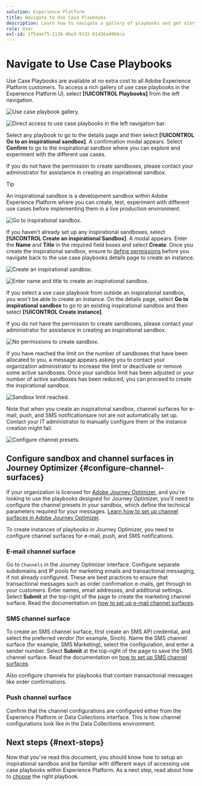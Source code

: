 ```yaml
---
solution: Experience Platform
title: Navigate to Use Case Playbooks
description: Learn how to navigate a gallery of playbooks and get started with an inspirational sandbox.
role: User
exl-id: 1f5dae75-1136-4be3-9132-01d36a4066ca
---
```

# Navigate to Use Case Playbooks

Use Case Playbooks are available at no extra cost to all Adobe Experience Platform customers. To access a rich gallery of use case playbooks in the Experience Platform UI, select **[!UICONTROL Playbooks]** from the left navigation. 

![Use case playbook gallery.](/help/use-case-playbooks/assets/playbooks/discover/playbooks-gallery.png)

![Direct access to use case playbooks in the left navigation bar.](/help/use-case-playbooks/assets/playbooks/discover/left-nav-playbooks.png)

Select any playbook to go to the details page and then select **[!UICONTROL Go to an inspirational sandbox]**. A confirmation modal appears. Select **Confirm** to go to the inspirational sandbox where you can explore and experiment with the different use cases. 

If you do not have the permission to create sandboxes, please contact your administrator for assistance in creating an inspirational sandbox.

>[!TIP]
>
>An inspirational sandbox is a development sandbox within Adobe Experience Platform where you can create, test, experiment with different use cases before implementing them in a live production environment. 

![Go to inspirational sandbox.](/help/use-case-playbooks/assets/playbooks/discover/inspirational-sandbox.png)

If you haven't already set up any inspirational sandboxes, select **[!UICONTROL Create an inspirational Sandbox]**. A modal appears. Enter the **Name** and **Title** in the required field boxes and select **Create**. Once you create the inspirational sandbox, ensure to [define permissions](/help/access-control/home.md) before you navigate back to the use case playbooks details page to create an instance.

![Create an inspirational sandbox.](/help/use-case-playbooks/assets/playbooks/discover/create-inspirational-sandbox.png)

![Enter name and title to create an inspirational sandbox.](/help/use-case-playbooks/assets/playbooks/discover/create-inspirational-sandbox-modal.png)

If you select a use case playbook from outside an inspirational sandbox, you won't be able to create an instance. On the details page, select **Go to inspirational sandbox** to go to an existing inspirational sandbox and then select **[!UICONTROL Create instance]**.

If you do not have the permission to create sandboxes, please contact your administrator for assistance in creating an inspirational sandbox.

![No permissions to create sandbox.](/help/use-case-playbooks/assets/playbooks/discover/no-permissions-to-create-sandbox.png)

If you have reached the limit on the number of sandboxes that have been allocated to you, a message appears asking you to contact your organization administrator to increase the limit or deactivate or remove some active sandboxes. Once your sandbox limit has been adjusted or your number of active sandboxes has been reduced, you can proceed to create the inspirational sandbox.

![Sandbox limit reached.](/help/use-case-playbooks/assets/playbooks/discover/sandbox-limit-reached.png)

Note that when you create an inspirational sandbox, channel surfaces for e-mail, push, and SMS notificationsare not are not automatically set up. Contact your IT administrator to manually configure them or the instance creation might fail. 

![Configure channel presets.](/help/use-case-playbooks/assets/playbooks/discover/configure-channel-presets.png)

## Configure sandbox and channel surfaces in Journey Optimizer {#configure-channel-surfaces}

If your organization is licensed for [Adobe Journey Optimizer](https://experienceleague.adobe.com/docs/journey-optimizer/using/ajo-home.html), and you're looking to use the playbooks designed for Journey Optimizer, you'll need to configure the channel presets in your sandbox, which define the technical parameters required for your messages. [Learn how to set up channel surfaces in Adobe Journey Optimizer](https://experienceleague.adobe.com/docs/journey-optimizer/using/configuration/channel-surfaces.html).

To create instances of playbooks in Journey Optimizer, you need to configure channel surfaces for e-mail, push, and SMS notifications. 

### E-mail channel surface

Go to `Channels` in the Journey Optimizer interface. Configure separate subdomains and IP pools for marketing emails and transactional messaging, if not already configured. These are best practices to ensure that transactional messages such as order confirmation e-mails, get through to your customers. Enter names, email addresses, and additional settings. Select **Submit** at the top-right of the page to create the marketing channel surface. Read the documentation on [how to set up e-mail channel surfaces](https://experienceleague.adobe.com/docs/journey-optimizer/using/email/configure-email/email-settings.html).

### SMS channel surface

To create an SMS channel surface, first create an SMS API credential, and select the preferred vendor (for example, Sinch). Name the SMS channel surface (for example, SMS Marketing), select the configuration, and enter a sender number. Select **Submit** at the top-right of the page to save the SMS channel surface. Read the documentation on [how to set up SMS channel surfaces](https://experienceleague.adobe.com/docs/journey-optimizer/using/sms/sms-configuration.html?lang=en#message-preset-sms).

Also configure channels for playbooks that contain transactional messages like order confirmations.

### Push channel surface

Confirm that the channel configurations are configured either from the Experience Platform or Data Collections interface. This is how channel configurations look like in the Data Collections environment. 

## Next steps {#next-steps}

Now that you've read this document, you should know how to setup an inspirational sandbox and be familiar with different ways of accessing use case playbooks within Experience Platform. As a next step, read about how to [choose](/help/use-case-playbooks/playbooks/choose.md) the right playbook.
